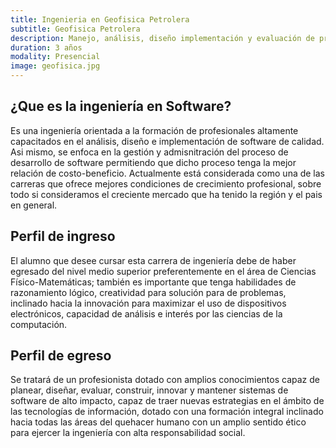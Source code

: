 ```yaml
---
title: Ingenieria en Geofisica Petrolera
subtitle: Geofisica Petrolera
description: Manejo, análisis, diseño implementación y evaluación de proyectos que requieran el uso de sistemas electrónicos y de telecomunicaciones.
duration: 3 años
modality: Presencial
image: geofisica.jpg
---
```


## ¿Que es la ingeniería en Software?

Es una ingeniería orientada a la formación de profesionales altamente capacitados en el análisis, diseño e implementación de software de calidad. Asi mismo, se enfoca en la gestión y admisnitración del proceso de desarrollo de software permitiendo que dicho proceso tenga la mejor relación de costo-beneficio. Actualmente está considerada como una de las carreras que ofrece mejores condiciones de crecimiento profesional, sobre todo si consideramos el creciente mercado que ha tenido la región y el pais en general.

## Perfil de ingreso

El  alumno  que  desee  cursar  esta  carrera  de  ingeniería  debe  de  haber egresado del nivel medio superior preferentemente en el área de Ciencias Físico-Matemáticas;  también  es  importante  que  tenga  habilidades  de razonamiento  lógico,  creatividad  para  solución  para  de  problemas, inclinado  hacia  la  innovación  para  maximizar  el  uso  de  dispositivos electrónicos,  capacidad  de  análisis  e  interés  por  las  ciencias  de  la computación.

## Perfil de egreso

Se tratará de un profesionista dotado con amplios conocimientos capaz de planear,  diseñar,  evaluar,  construir,  innovar  y  mantener  sistemas  de software de alto impacto, capaz de traer nuevas estrategias en el ámbito de  las  tecnologías  de  información,  dotado  con  una  formación  integral inclinado  hacia  todas  las  áreas  del  quehacer  humano  con  un  amplio sentido ético para ejercer la ingeniería con alta responsabilidad social.